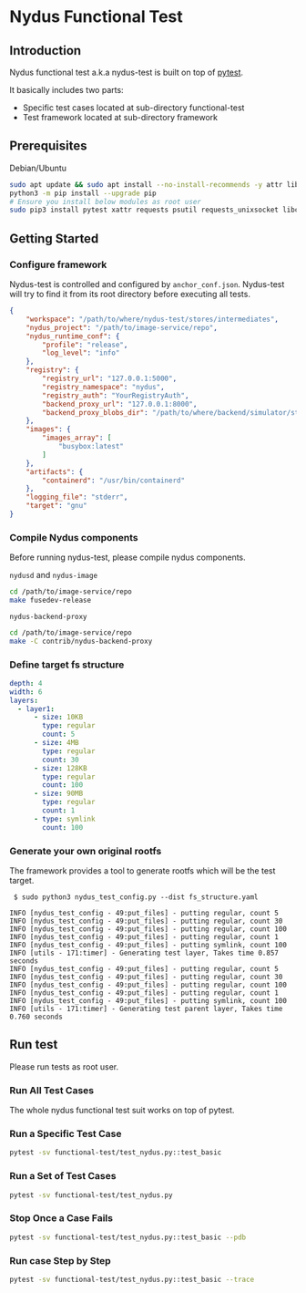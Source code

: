 
# Nydus Functional Test

## Introduction

Nydus functional test a.k.a nydus-test is built on top of [pytest](https://docs.pytest.org/en/stable/).

It basically includes two parts:

* Specific test cases located at sub-directory functional-test
* Test framework located at sub-directory framework

## Prerequisites

Debian/Ubuntu

```bash
sudo apt update && sudo apt install --no-install-recommends -y attr libattr1-dev fio pkg-config libssl-dev python3-pip libpython3.7-dev libffi-dev
python3 -m pip install --upgrade pip
# Ensure you install below modules as root user
sudo pip3 install pytest xattr requests psutil requests_unixsocket libconf py-splice fallocate pytest-repeat PyYAML six docker toml
```

## Getting Started

### Configure framework

Nydus-test is controlled and configured by `anchor_conf.json`. Nydus-test will try to find it from its root directory before executing all tests.

```json
{
    "workspace": "/path/to/where/nydus-test/stores/intermediates",
    "nydus_project": "/path/to/image-service/repo",
    "nydus_runtime_conf": {
        "profile": "release",
        "log_level": "info"
    },
    "registry": {
        "registry_url": "127.0.0.1:5000",
        "registry_namespace": "nydus",
        "registry_auth": "YourRegistryAuth",
        "backend_proxy_url": "127.0.0.1:8000",
        "backend_proxy_blobs_dir": "/path/to/where/backend/simulator/stores/blobs"
    },
    "images": {
        "images_array": [
            "busybox:latest"
        ]
    },
    "artifacts": {
        "containerd": "/usr/bin/containerd"
    },
    "logging_file": "stderr",
    "target": "gnu"
}
```

### Compile Nydus components

Before running nydus-test, please compile nydus components.

`nydusd` and `nydus-image`

```bash
cd /path/to/image-service/repo
make fusedev-release
```

`nydus-backend-proxy`

```bash
cd /path/to/image-service/repo
make -C contrib/nydus-backend-proxy
```

### Define target fs structure

```yaml
depth: 4
width: 6
layers:
  - layer1:
      - size: 10KB
        type: regular
        count: 5
      - size: 4MB
        type: regular
        count: 30
      - size: 128KB
        type: regular
        count: 100
      - size: 90MB
        type: regular
        count: 1
      - type: symlink
        count: 100
```

### Generate your own original rootfs

The framework provides a tool to generate rootfs which will be the test target.

```text
 $ sudo python3 nydus_test_config.py --dist fs_structure.yaml

INFO [nydus_test_config - 49:put_files] - putting regular, count 5
INFO [nydus_test_config - 49:put_files] - putting regular, count 30
INFO [nydus_test_config - 49:put_files] - putting regular, count 100
INFO [nydus_test_config - 49:put_files] - putting regular, count 1
INFO [nydus_test_config - 49:put_files] - putting symlink, count 100
INFO [utils - 171:timer] - Generating test layer, Takes time 0.857 seconds
INFO [nydus_test_config - 49:put_files] - putting regular, count 5
INFO [nydus_test_config - 49:put_files] - putting regular, count 30
INFO [nydus_test_config - 49:put_files] - putting regular, count 100
INFO [nydus_test_config - 49:put_files] - putting regular, count 1
INFO [nydus_test_config - 49:put_files] - putting symlink, count 100
INFO [utils - 171:timer] - Generating test parent layer, Takes time 0.760 seconds
```

## Run test

Please run tests as root user.

### Run All Test Cases

The whole nydus functional test suit works on top of pytest.

### Run a Specific Test Case

```bash
pytest -sv functional-test/test_nydus.py::test_basic
```

### Run a Set of Test Cases

```bash
pytest -sv functional-test/test_nydus.py
```

### Stop Once a Case Fails

```bash
pytest -sv functional-test/test_nydus.py::test_basic --pdb
```

### Run case Step by Step

```bash
pytest -sv functional-test/test_nydus.py::test_basic --trace
```
